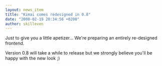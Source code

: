 ```yaml
---
layout: news_item
title: "Kimai comes redesigned in 0.8"
date: "2008-02-19 20:34:56 +0200"
author: skilleven
---
```


Just to give you a little apetizer... We're preparing an entirely re-designed frontend.

Version 0.8 will take a while to release but we strongly believe you'll be happy with the new look ;)
